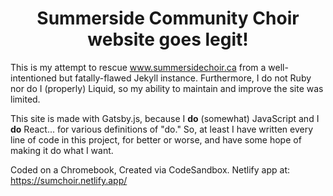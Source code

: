 <h1 align="center">
  Summerside Community Choir website goes legit!
</h1>

This is my attempt to rescue www.summersidechoir.ca from a well-intentioned but fatally-flawed Jekyll instance. Furthermore, I do not Ruby nor do I (properly) Liquid, so my ability to maintain and improve the site was limited.

This site is made with Gatsby.js, because I **do** (somewhat) JavaScript and I **do** React... for various definitions of "do." So, at least I have written every line of code in this project, for better or worse, and have some hope of making it do what I want.

Coded on a Chromebook, Created via CodeSandbox. Netlify app at: https://sumchoir.netlify.app/